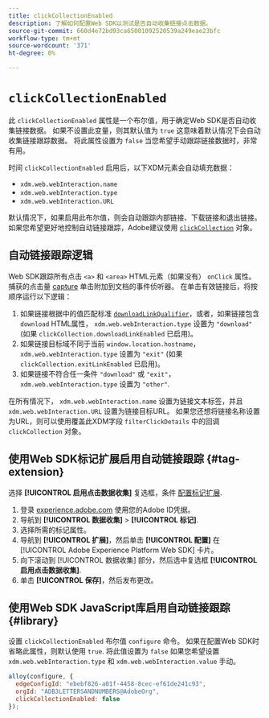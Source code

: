 ```yaml
---
title: clickCollectionEnabled
description: 了解如何配置Web SDK以测试是否自动收集链接点击数据。
source-git-commit: 660d4e72bd93ca65001092520539a249eae23bfc
workflow-type: tm+mt
source-wordcount: '371'
ht-degree: 0%

---
```



# `clickCollectionEnabled`

此 `clickCollectionEnabled` 属性是一个布尔值，用于确定Web SDK是否自动收集链接数据。 如果不设置此变量，则其默认值为 `true` 这意味着默认情况下会自动收集链接跟踪数据。 将此属性设置为 `false` 当您希望手动跟踪链接数据时，非常有用。

时间 `clickCollectionEnabled` 启用后，以下XDM元素会自动填充数据：

* `xdm.web.webInteraction.name`
* `xdm.web.webInteraction.type`
* `xdm.web.webInteraction.URL`

默认情况下，如果启用此布尔值，则会自动跟踪内部链接、下载链接和退出链接。 如果您希望更好地控制自动链接跟踪，Adobe建议使用 [`clickCollection`](clickcollection.md) 对象。

## 自动链接跟踪逻辑

Web SDK跟踪所有点击 `<a>` 和 `<area>` HTML元素（如果没有） `onClick` 属性。 捕获的点击量 [capture](https://www.w3.org/TR/uievents/#capture-phase) 单击附加到文档的事件侦听器。 在单击有效链接后，将按顺序运行以下逻辑：

1. 如果链接根据中的值匹配标准 [`downloadLinkQualifier`](downloadlinkqualifier.md)，或者，如果链接包含 `download` HTML属性， `xdm.web.webInteraction.type` 设置为 `"download"` (如果 `clickCollection.downloadLinkEnabled` 已启用)。
1. 如果链接目标域不同于当前 `window.location.hostname`， `xdm.web.webInteraction.type` 设置为 `"exit"` (如果 `clickCollection.exitLinkEnabled` 已启用)。
1. 如果链接不符合任一条件 `"download"` 或 `"exit"`， `xdm.web.webInteraction.type` 设置为 `"other"`.

在所有情况下， `xdm.web.webInteraction.name` 设置为链接文本标签，并且 `xdm.web.webInteraction.URL` 设置为链接目标URL。 如果您还想将链接名称设置为URL，则可以使用覆盖此XDM字段 `filterClickDetails` 中的回调 `clickCollection` 对象。

## 使用Web SDK标记扩展启用自动链接跟踪 {#tag-extension}

选择 **[!UICONTROL 启用点击数据收集]** 复选框，条件 [配置标记扩展](/help/tags/extensions/client/web-sdk/web-sdk-extension-configuration.md).

1. 登录 [experience.adobe.com](https://experience.adobe.com) 使用您的Adobe ID凭据。
1. 导航到 **[!UICONTROL 数据收集]** > **[!UICONTROL 标记]**.
1. 选择所需的标记属性。
1. 导航到 **[!UICONTROL 扩展]**，然后单击 **[!UICONTROL 配置]** 在 [!UICONTROL Adobe Experience Platform Web SDK] 卡片。
1. 向下滚动到 [!UICONTROL 数据收集] 部分，然后选中复选框 **[!UICONTROL 启用点击数据收集]**.
1. 单击 **[!UICONTROL 保存]**，然后发布更改。

## 使用Web SDK JavaScript库启用自动链接跟踪 {#library}

设置 `clickCollectionEnabled` 布尔值 `configure` 命令。 如果在配置Web SDK时省略此属性，则默认使用 `true`. 将此值设置为 `false` 如果您希望设置 `xdm.web.webInteraction.type` 和 `xdm.web.webInteraction.value` 手动。

```js
alloy(configure, {
  edgeConfigId: "ebebf826-a01f-4458-8cec-ef61de241c93",
  orgId: "ADB3LETTERSANDNUMBERS@AdobeOrg",
  clickCollectionEnabled: false
});
```
